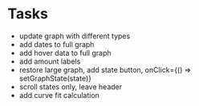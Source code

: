 # Tasks
- update graph with different types
- add dates to full graph
- add hover data to full graph
- add amount labels
- restore large graph, add state button, onClick={() => setGraphState(state)}
- scroll states only, leave header
- add curve fit calculation
